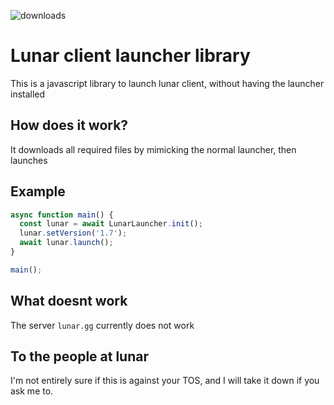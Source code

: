 ![downloads](https://img.shields.io/npm/dm/lunar-lib)

# Lunar client launcher library

This is a javascript library to launch lunar client, without having the launcher installed

## How does it work?

It downloads all required files by mimicking the normal launcher, then launches

## Example

```typescript
async function main() {
  const lunar = await LunarLauncher.init();
  lunar.setVersion('1.7');
  await lunar.launch();
}

main();
```

## What doesnt work

The server `lunar.gg` currently does not work

## To the people at lunar

I'm not entirely sure if this is against your TOS, and I will take it down if you ask me to.
